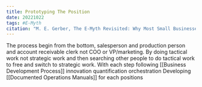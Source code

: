 ```yaml
---
title: Prototyping The Position
date: 20221022
tags: #E-Myth
citation: "M. E. Gerber, The E-Myth Revisited: Why Most Small Businesses Don’t Work and What to Do About It. Harper Collins, 2009."
---
```

The process begin from the bottom, salesperson and production person and account receivable clerk not COO or VP/marketing. 
By doing tactical work not strategic work and then searching other people to do tactical work to free and switch to strategic work.
With each step following [[Business Development Process]] innovation quantification orchestration
Developing [[Documented Operations Manuals]] for each positions